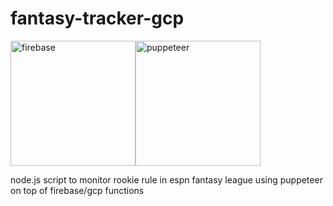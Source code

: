 # fantasy-tracker-gcp

<div style="display:flex;">
<img src="https://exhesham.files.wordpress.com/2021/01/1cc70-ogp-cloud-functionsl-2.png" alt="firebase" height="200"/>
<img src="https://miro.medium.com/max/1200/0*cT7XEtR0uaym_ZOJ" alt="puppeteer" height="200"/>
</div>


node.js script to monitor rookie rule in espn fantasy league using puppeteer on top of firebase/gcp functions
